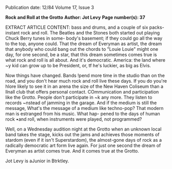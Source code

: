 Publication date: 12/84
Volume 17, Issue 3

**Rock and Roll at the Grotto**
**Author: Jot Levy**
**Page number(s): 37**

EXTRACT ARTICLE CONTENT:
bass and drums, and a couple of six 
packs- instant rock and roll. The 
Beatles and the Stones both started out 
playing Chuck Berry tunes in some-
body's basement; if they could go all the 
way to the top, anyone could. That the 
dream of Everyman as artist, the dream 
that anybody who could bang out the 
chords to "Louie Louie" might one day, 
for one second, be a star, that this 
dream sometimes comes true is what 
rock and roll is all about. And it's 
democratic. America: the land where 
~y kid can grow up to be President, or, 
tf he's luckier, as big as Elvis. 

Now things have changed. Bands 
!pend more time in the studio than on 
the road, and you don't hear much rock 
and roll live these days. If you do you're 
hlore likely to see it in an arena the size 
of the New Haven Coliseum than a 
llnall club that offers personal contact. 
COmmunication and participation like 
the Grotto. People don't participate in 
~k any more. They listen to records 
~nstead of jamming in the garage. And 
if the medium is still the message, 
What's the message of a medium like
techno-pop? That modern man is 
estranged from his music. What hap-
pened to the days of human rock •and 
roll, when instruments were played, not 
programmed? 

Well, on a Wednesday audition night 
at the Grotto when an unknown local 
band takes the stage, kicks out the jams 
and achieves those moments of stardom 
(even if it isn't Superstardom), the 
almost-gone days of rock as a radically 
democratic art form live again. For just 
one second the dream of Everyman as 
artist comes true. And it comes true at 
the Grotto. 

Jot Levy is aJunior in Btrktley.
